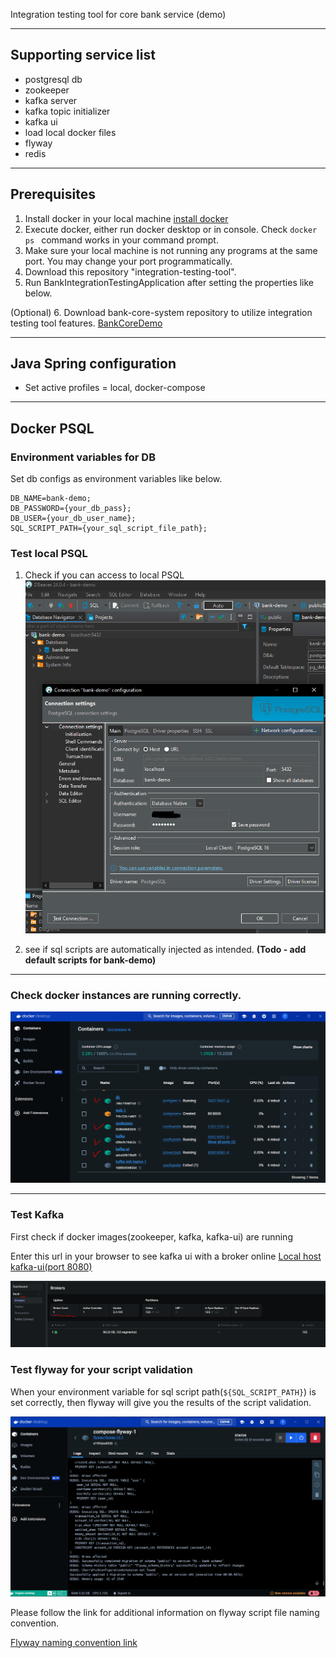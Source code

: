 Integration testing tool for core bank service (demo)

---
## Supporting service list

- postgresql db
- zookeeper
- kafka server
- kafka topic initializer
- kafka ui
- load local docker files
- flyway
- redis

---
## Prerequisites

1. Install docker in your local machine [install docker](https://docs.docker.com/desktop/install/)
2. Execute docker, either run docker desktop or in console. Check `docker ps ` command works in your command prompt.
3. Make sure your local machine is not running any programs at the same port. You may change your port programmatically.
4. Download this repository "integration-testing-tool".
5. Run BankIntegrationTestingApplication after setting the properties like below.

(Optional)
6. Download bank-core-system repository to utilize integration testing tool features.
[BankCoreDemo](https://github.com/MarcoBackman/bankcoresystem.git)

---

## Java Spring configuration

- Set active profiles = local, docker-compose
---


## Docker PSQL

### Environment variables for DB

Set db configs as environment variables like below.
```
DB_NAME=bank-demo;
DB_PASSWORD={your_db_pass};
DB_USER={your_db_user_name};
SQL_SCRIPT_PATH={your_sql_script_file_path};
```

### Test local PSQL
1. Check if you can access to local PSQL
    ![psql connection test (Dbeaver console)](img/db-connection.PNG)

2. see if sql scripts are automatically injected as intended.
    **(Todo - add default scripts for bank-demo)**

---

### Check docker instances are running correctly.
 ![docker (windows)](img/docker.PNG)

---

### Test Kafka
First check if docker images(zookeeper, kafka, kafka-ui) are running

Enter this url in your browser to see kafka ui with a broker online
[Local host kafka-ui(port 8080)](http://localhost:8080/ui/clusters/)

![kafka-ui (browser)](img/kafka-ui.PNG)


### Test flyway for your script validation
When your environment variable for sql script path(`${SQL_SCRIPT_PATH}`) is set correctly, then flyway will give you the results of the script validation.

![flyway-docker (browser)](img/flyway.PNG)

Please follow the link for additional information on flyway script file naming convention.

[Flyway naming convention link](https://www.red-gate.com/blog/database-devops/flyway-naming-patterns-matter)
